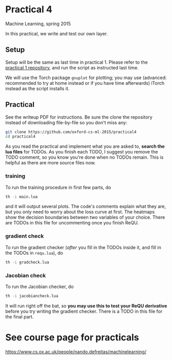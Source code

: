 # Practical 4
Machine Learning, spring 2015

In this practical, we write and test our own layer.

## Setup
Setup will be the same as last time in practical 1. Please refer to the [practical 1 repository](https://github.com/oxford-cs-ml-2015/practical1), and run the script as instructed last time.

We will use the Torch package `gnuplot` for plotting; you may use (advanced: recommended to try at home instead or if you have time afterwards) iTorch instead as the script installs it.

## Practical
See the writeup PDF for instructions. Be sure the clone the repository instead of downloading file-by-file so you don't miss any:
```bash
git clone https://github.com/oxford-cs-ml-2015/practical4
cd practical4
```

As you read the practical and implement what you are asked to, **search the lua files** for TODOs. As you finish each TODO, I suggest you remove the TODO comment, so you know you're done when no TODOs remain. This is helpful as there are more source files now.

### training
To run the training procedure in first few parts, do
```bash
th -i main.lua
```
and it will output several plots. The code's comments explain what they are, but you only need to worry about the loss curve at first. The heatmaps show the decision boundaries between two variables of your choice.
There are TODOs in this file for uncommenting once you finish ReQU.

### gradient check
To run the gradient checker (*after* you fill in the TODOs inside it, and fill in the TODOs in `requ.lua`), do
```bash
th -i gradcheck.lua
```

### Jacobian check
To run the Jacobian checker, do
```bash
th -i jacobiancheck.lua
```
It will run right off the bat, so **you may use this to test your ReQU derivative** before you try writing the gradient checker. There is a TODO in this file for the final part.

# See course page for practicals
<https://www.cs.ox.ac.uk/people/nando.defreitas/machinelearning/>


